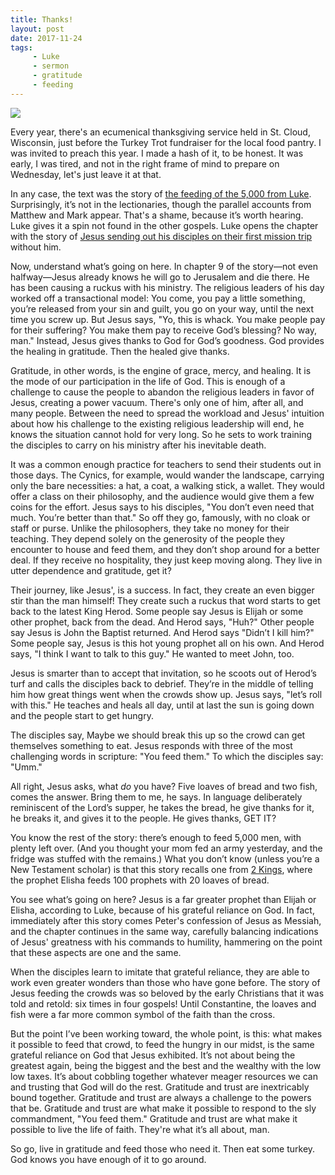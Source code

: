 ```yaml
---
title: Thanks!
layout: post
date: 2017-11-24
tags: 
     - Luke
     - sermon
     - gratitude
     - feeding
---
```

<img src="http://apastorsnotebook.com/img/bread.jpg">

Every year, there's an ecumenical thanksgiving service held in St. Cloud, Wisconsin, just before the Turkey Trot fundraiser for the local food pantry. I was invited to preach this year. I made a hash of it, to be honest. It was early, I was tired, and not in the right frame of mind to prepare on Wednesday, let's just leave it at that.

In any case, the text was the story of <a href="http://bible.oremus.org/?ql=378539518">the feeding of the 5,000 from Luke</a>. Surprisingly, it’s not in the lectionaries, though the parallel accounts from Matthew and Mark appear. That's a shame, because it’s worth hearing. Luke gives it a spin not found in the other gospels. Luke opens the chapter with the story of <a href="http://bible.oremus.org/?ql=378546231">Jesus sending out his disciples on their first mission trip</a> without him.

Now, understand what’s going on here. In chapter 9 of the story&mdash;not even halfway&mdash;Jesus already knows he will go to Jerusalem and die there. He has been causing a ruckus with his ministry. The religious leaders of his day worked off a transactional model: You come, you pay a little something, you’re released from your sin and guilt, you go on your way, until the next time you screw up. But Jesus says, "Yo, this is whack. You make people pay for their suffering? You make them pay to receive God’s blessing? No way, man." Instead, Jesus gives thanks to God for God’s goodness. God provides the healing in gratitude. Then the healed give thanks.

Gratitude, in other words, is the engine of grace, mercy, and healing. It is the mode of our participation in the life of God. This is enough of a challenge to cause the people to abandon the religious leaders in favor of Jesus, creating a power vacuum. There's only one of him, after all, and many people. Between the need to spread the workload and Jesus' intuition about how his challenge to the existing religious leadership will end, he knows the situation cannot hold for very long. So he sets to work training the disciples to carry on his ministry after his inevitable death.

It was a common enough practice for teachers to send their students out in those days. The Cynics, for example, would wander the landscape, carrying only the bare necessities: a hat, a coat, a walking stick, a wallet. They would offer a class on their philosophy, and the audience would give them a few coins for the effort. Jesus says to his disciples, "You don’t even need that much. You’re better than that." So off they go, famously, with no cloak or staff or purse. Unlike the philosophers, they take no money for their teaching. They depend solely on the generosity of the people they encounter to house and feed them, and they don’t shop around for a better deal. If they receive no hospitality, they just keep moving along. They live in utter dependence and gratitude, get it?

Their journey, like Jesus', is a success. In fact, they create an even bigger stir than the man himself! They create such a ruckus that word starts to get back to the latest King Herod. Some people say Jesus is Elijah or some other prophet, back from the dead. And Herod says, "Huh?" Other people say Jesus is John the Baptist returned. And Herod says "Didn’t I kill him?" Some people say, Jesus is this hot young prophet all on his own. And Herod says, "I think I want to talk to this guy." He wanted to meet John, too.

Jesus is smarter than to accept that invitation, so he scoots out of Herod’s turf and calls the disciples back to debrief. They’re in the middle of telling him how great things went when the crowds show up. Jesus says, "let’s roll with this." He teaches and heals all day, until at last the sun is going down and the people start to get hungry.

The disciples say, Maybe we should break this up so the crowd can get themselves something to eat. Jesus responds with three of the most challenging words in scripture: "You feed them." To which the disciples say: "Umm."

All right, Jesus asks, what <em>do</em> you have? Five loaves of bread and two fish, comes the answer. Bring them to me, he says. In language deliberately reminiscent of the Lord’s supper, he takes the bread, he give thanks for it, he breaks it, and gives it to the people. He gives thanks, GET IT? 

You know the rest of the story: there’s enough to feed 5,000 men, with plenty left over. (And you thought your mom fed an army yesterday, and the fridge was stuffed with the remains.) What you don’t know (unless you’re a New Testament scholar) is that this story recalls one from <a href="https://www.biblegateway.com/passage/?search=2%20Kings%204:42-44">2 Kings</a>, where the prophet Elisha feeds 100 prophets with 20 loaves of bread. 

You see what’s going on here? Jesus is a far greater prophet than Elijah or Elisha, according to Luke, because of his grateful reliance on God. In fact, immediately after this story comes Peter's confession of Jesus as Messiah, and the chapter continues in the same way, carefully balancing indications of Jesus' greatness with his commands to humility, hammering on the point that these aspects are one and the same. 

When the disciples learn to imitate that grateful reliance, they are able to work even greater wonders than those who have gone before. The story of Jesus feeding the crowds was so beloved by the early Christians that it was told and retold: six times in four gospels! Until Constantine, the loaves and fish were a far more common symbol of the faith than the cross. 

But the point I’ve been working toward, the whole point, is this: what makes it possible to feed that crowd, to feed the hungry in our midst, is the same grateful reliance on God that Jesus exhibited. It’s not about being the greatest again, being the biggest and the best and the wealthy with the low low taxes. It’s about cobbling together whatever meager resources we can and trusting that God will do the rest. Gratitude and trust are inextricably bound together. Gratitude and trust are always a challenge to the powers that be. Gratitude and trust are what make it possible to respond to the sly commandment, "You feed them." Gratitude and trust are what make it possible to live the life of faith. They're what it’s all about, man.

So go, live in gratitude and feed those who need it. Then eat some turkey. God knows you have enough of it to go around.